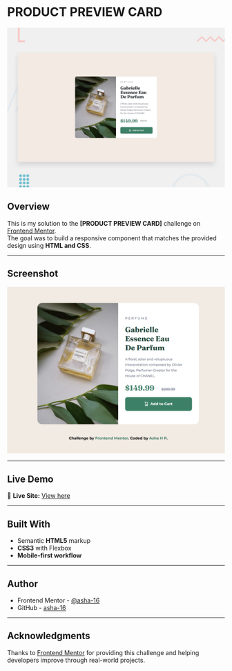 # PRODUCT PREVIEW CARD

![Design preview for the [PRODUCT PREVIEW CARD] challenge](design\desktop-preview.jpg)

## Overview

This is my solution to the **[PRODUCT PREVIEW CARD]** challenge on [Frontend Mentor](https://www.frontendmentor.io/challenges/product-preview-card-component-GO7UmttRfa?tab=downloads).  
The goal was to build a responsive component that matches the provided design using **HTML and CSS**.

---

## Screenshot

![Screenshot of my solution](screenshot.png)

---

## Live Demo

🔗 **Live Site:** [View here](https://asha-16.github.io/Product-preview-card/)

---

## Built With

- Semantic **HTML5** markup  
- **CSS3** with Flexbox 
- **Mobile-first workflow**  

---

## Author

- Frontend Mentor - [@asha-16](https://www.frontendmentor.io/profile/asha-16)  
- GitHub - [asha-16](https://github.com/asha-16)

---

## Acknowledgments

Thanks to [Frontend Mentor](https://www.frontendmentor.io) for providing this challenge and helping developers improve through real-world projects.
